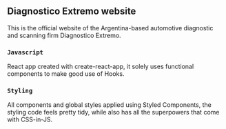 ## Diagnostico Extremo website

This is the official website of the Argentina-based automotive diagnostic and scanning firm Diagnostico Extremo.

### `Javascript`

React app created with create-react-app, it solely uses functional components to make good use of Hooks.

### `Styling`

All components and global styles applied using Styled Components, the styling code feels pretty tidy, while also has all the superpowers that come with CSS-in-JS.